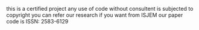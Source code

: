 this is a certified project any use of code without consultent is subjected to copyright 
you can refer our research if you want from ISJEM our paper code is ISSN: 2583-6129
